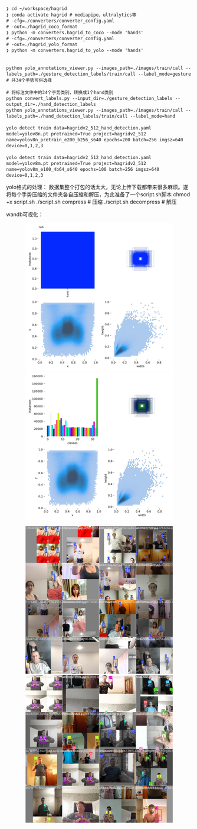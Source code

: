 ```shell
❯ cd ~/workspace/hagrid
❯ conda activate hagrid # mediapipe、ultralytics等
# -cfg=./converters/converter_config.yaml
# -out=./hagrid_coco_format
❯ python -m converters.hagrid_to_coco --mode 'hands'
# -cfg=./converters/converter_config.yaml
# -out=./hagrid_yolo_format
❯ python -m converters.hagrid_to_yolo --mode 'hands'


python yolo_annotations_viewer.py --images_path=./images/train/call --labels_path=./gesture_detection_labels/train/call --label_mode=gesture # 共34个手势可供选择

# 将标注文件中的34个手势类别，转换成1个hand类别
python convert_labels.py --input_dir=./gesture_detection_labels --output_dir=./hand_detection_labels
python yolo_annotations_viewer.py --images_path=./images/train/call --labels_path=./hand_detection_labels/train/call --label_mode=hand

yolo detect train data=hagridv2_512_hand_detection.yaml model=yolov8n.pt pretrained=True project=hagridv2_512 name=yolov8n_pretrain_e200_b256_s640 epochs=200 batch=256 imgsz=640 device=0,1,2,3

yolo detect train data=hagridv2_512_hand_detection.yaml model=yolov8m.pt pretrained=True project=hagridv2_512 name=yolov8m_e100_4b64_s640 epochs=100 batch=256 imgsz=640 device=0,1,2,3

```
yolo格式的处理：
数据集整个打包的话太大，无论上传下载都带来很多麻烦。遂将每个手势压缩的文件夹各自压缩和解压，为此准备了一个script.sh脚本
chmod +x script.sh
./script.sh compress # 压缩
./script.sh decompress # 解压

wandb可视化：
<p align="center">
  <img src="readme_media/labels_1_efaf40df7b42fc0fde9c.jpg" alt="Image 1" width="400"/>
  <img src="readme_media/labels_1_bf90c7ba98689f173327.jpg" alt="Image 2" width="400"/>
</p>
<p align="center">
  <img src="readme_media/train_batch0_1_6e8ef565419ef2eb4905.jpg" alt="Image 1" width="400"/>
  <img src="readme_media/train_batch0_1_97a4afa142446d7dceff.jpg" alt="Image 2" width="400"/>
</p>


